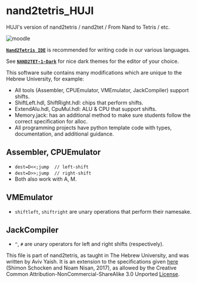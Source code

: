 # nand2tetris_HUJI

HUJI's version of nand2tetris / nand2tet / From Nand to Tetris / etc.

![moodle](https://user-images.githubusercontent.com/12000894/145035709-14de1143-0033-4176-9739-d95c95cc76d4.jpg)

[**`Nand2Tetris IDE`**](https://marketplace.visualstudio.com/items?itemName=AvivYaish.nand-ide)
is recommended for writing code in our various languages.

See [**`NAND2TET-1-Dark`**](https://github.com/AvivYaish/NAND2TET-1-Dark) for
nice dark themes for the editor of your choice.

This software suite contains many modifications which are unique to the Hebrew
University, for example:

- All tools (Assembler, CPUEmulator, VMEmulator, JackCompiler) support shifts.
- ShiftLeft.hdl, ShiftRight.hdl: chips that perform shifts.
- ExtendAlu.hdl, CpuMul.hdl: ALU & CPU that support shifts.
- Memory.jack: has an additional method to make sure students follow the correct
  specification for alloc.
- All programming projects have python template code with types, documentation,
  and additional guidance.

## Assembler, CPUEmulator

- `dest=D<<;jump  // left-shift`
- `dest=D>>;jump  // right-shift`
- Both also work with A, M.

## VMEmulator

- `shiftleft`, `shiftright` are unary operations that perform their namesake.

## JackCompiler

- `^`, `#` are unary operators for left and right shifts (respectively).

This file is part of nand2tetris, as taught in The Hebrew University, and
was written by Aviv Yaish. It is an extension to the specifications given
[here](https://www.nand2tetris.org) (Shimon Schocken and Noam Nisan, 2017),
as allowed by the Creative Common Attribution-NonCommercial-ShareAlike 3.0
Unported [License](https://creativecommons.org/licenses/by-nc-sa/3.0/).
